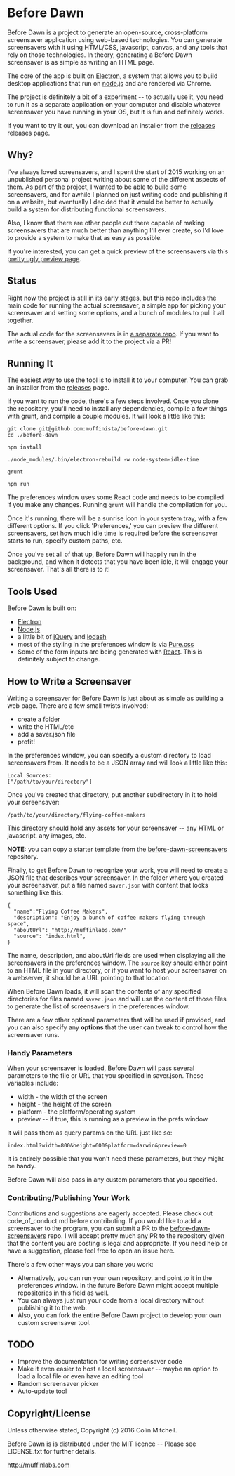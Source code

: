 # Before Dawn

Before Dawn is a project to generate an open-source, cross-platform
screensaver application using web-based technologies. You can generate
screensavers with it using HTML/CSS, javascript, canvas, and any
tools that rely on those technologies. In theory, generating a
Before Dawn screensaver is as simple as writing an HTML page.

The core of the app is built on [Electron](http://electron.atom.io/),
a system that allows you to build desktop applications that run on
[node.js](https://nodejs.org/) and are rendered via Chrome.

The project is definitely a bit of a experiment -- to actually use it,
you need to run it as a separate application on your computer and
disable whatever screensaver you have running in your OS, but it is
fun and definitely works.

If you want to try it out, you can download an installer from the
[releases](https://github.com/muffinista/before-dawn/releases)
releases page.

## Why?

I've always loved screensavers, and I spent the start of 2015 working
on an unpublished personal project writing about some of the different
aspects of them. As part of the project, I wanted to be able to build
some screensavers, and for awhile I planned on just writing code and
publishing it on a website, but eventually I decided that it would be
better to actually build a system for distributing functional
screensavers.

Also, I know that there are other people out there capable of
making screensavers that are much better than anything I'll ever
create, so I'd love to provide a system to make that as easy as
possible.

If you're interested, you can get a quick preview of the screensavers
via this
[pretty ugly preview page](http://muffinista.github.io/before-dawn-screensavers/).


## Status

Right now the project is still in its early stages, but this repo
includes the main code for running the actual screensaver, a
simple app for picking your screensaver and setting some options, and
a bunch of modules to pull it all together.

The actual code for the screensavers is in <a
href="https://github.com/muffinista/before-dawn-screensavers">a separate
repo</a>. If you want to write a screensaver, please add it to the
project via a PR!


## Running It

The easiest way to use the tool is to install it to your computer. You
can grab an installer from the
[releases](https://github.com/muffinista/before-dawn/releases) page.

If you want to run the code, there's a few steps involved. Once you
clone the repository, you'll need to install any dependencies, compile
a few things with grunt, and compile a couple modules. It will look a
little like this:

```
git clone git@github.com:muffinista/before-dawn.git
cd ./before-dawn

npm install

./node_modules/.bin/electron-rebuild -w node-system-idle-time

grunt

npm run

```

The preferences window uses some React code and needs to be compiled
if you make any changes. Running `grunt` will handle the compilation
for you.

Once it's running, there will be a sunrise icon in your system tray, with a few different options. If you click 'Preferences,' you can preview the different screensavers, set how much idle time is required before the screensaver starts to run, specify custom paths, etc.

Once you've set all of that up, Before Dawn will happily run in the background, and when it detects that you have been idle, it will engage your screensaver. That's all there is to it!

## Tools Used

Before Dawn is built on:

- [Electron](http://electron.atom.io/)
- [Node.js](https://nodejs.org/)
- a little bit of [jQuery](https://jquery.com/) and [lodash](https://lodash.com/)
- most of the styling in the preferences window is via [Pure.css](http://purecss.io/)
- Some of the form inputs are being generated with
  [React](https://facebook.github.io/react/). This is definitely
  subject to change.


## How to Write a Screensaver

Writing a screensaver for Before Dawn is just about as simple as building
a web page. There are a few small twists involved:

- create a folder
- write the HTML/etc
- add a saver.json file
- profit!

In the preferences window, you can specify a custom directory to load screensavers from. It needs to be a JSON array and will look a little like this:

```
Local Sources:
["/path/to/your/directory"]

```

Once you've created that directory, put another subdirectory in it to hold your screensaver:

```
/path/to/your/directory/flying-coffee-makers
```

This directory should hold any assets for your screensaver -- any HTML or javascript, any images, etc.

**NOTE:** you can copy a starter template from the [before-dawn-screensavers](before-dawn-screensavers) repository.

Finally, to get Before Dawn to recognize your work, you will need to
create a JSON file that describes your screensaver. In the folder
where you created your screensaver, put a file named `saver.json` with
content that looks something like this:


```
{
  "name":"Flying Coffee Makers",
  "description": "Enjoy a bunch of coffee makers flying through space",
  "aboutUrl": "http://muffinlabs.com/"
  "source": "index.html",
}
```

The name, description, and aboutUrl fields are used when displaying
all the screensavers in the preferences window. The `source` key
should either point to an HTML file in your directory, or if you want
to host your screensaver on a webserver, it should be a URL pointing
to that location.

When Before Dawn loads, it will scan the contents of any specified
directories for files named `saver.json` and will use the content of
those files to generate the list of screensavers in the preferences window.

There are a few other optional parameters that will be used if provided, and you can also specify any **options** that the user can tweak to control how the screensaver runs.


### Handy Parameters

When your screensaver is loaded, Before Dawn will pass several parameters to the file or URL that you specified in saver.json. These variables include:

 - width - the width of the screen
 - height - the height of the screen
 - platform - the platform/operating system
 - preview -- if true, this is running as a preview in the prefs window

It will pass them as query params on the URL just like so:

```
index.html?width=800&height=600&platform=darwin&preview=0
```

It is entirely possible that you won't need these parameters, but they might be handy.

Before Dawn will also pass in any custom parameters that you specified.



### Contributing/Publishing Your Work

Contributions and suggestions are eagerly accepted. Please check out code\_of\_conduct.md before contributing. If you would like to add a screensaver to the program, you can submit a PR to the [before-dawn-screensavers](https://github.com/muffinista/before-dawn-screensavers) repo. I will accept pretty much any PR to the repository given that the content you are posting is legal and appropriate. If you need help or have a suggestion, please feel free to open an issue here.


There's a few other ways you can share you work:

- Alternatively, you can run your own repository, and point to it in the preferences window. In the future Before Dawn might accept multiple repositories in this field as well.
- You can always just run your code from a local directory without publishing it to the web.
- Also, you can fork the entire Before Dawn project to develop your own custom screensaver tool.


## TODO

- Improve the documentation for writing screensaver code
- Make it even easier to host a local screensaver -- maybe an option
  to load a local file or even have an editing tool
- Random screensaver picker
- Auto-update tool



## Copyright/License

Unless otherwise stated, Copyright (c) 2016 Colin Mitchell.

Before Dawn is is distributed under the MIT licence -- Please see LICENSE.txt for further details.

http://muffinlabs.com
